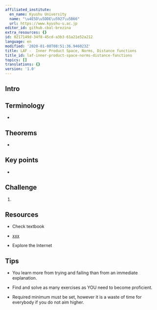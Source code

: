 ```yaml
---
affiliated_institute:
  en_name: Kyushu University
  name: "\u4E5D\u5DDE\u5927\u5B66"
  url: https://www.kyushu-u.ac.jp
editor_id: github.cbal-brezina
extra_resources: {}
id: 0217149d-34f8-45cd-a3b3-61a21e52a212
language: en
modified: '2020-01-08T08:51:36.946023Z'
title: LAF -  Inner Product Space, Norms, Distance functions
title_id: laf-inner-product-space-norms-distance-functions
topics: []
translations: {}
version: '1.0'
---
```


## Intro




## Terminology

- 
 

## Theorems

- 


## Key points

- 



## Challenge

1. 




## Resources

- Check textbook

- [xxx](???)
 


- Explore the Internet

## Tips


- You learn more from trying and failing than from an immediate explanation.

- Find and solve as many exercises as YOU need to become proficient.

- Required minimum must be set, however it is a waste of time for everybody if you do not aim higher.






